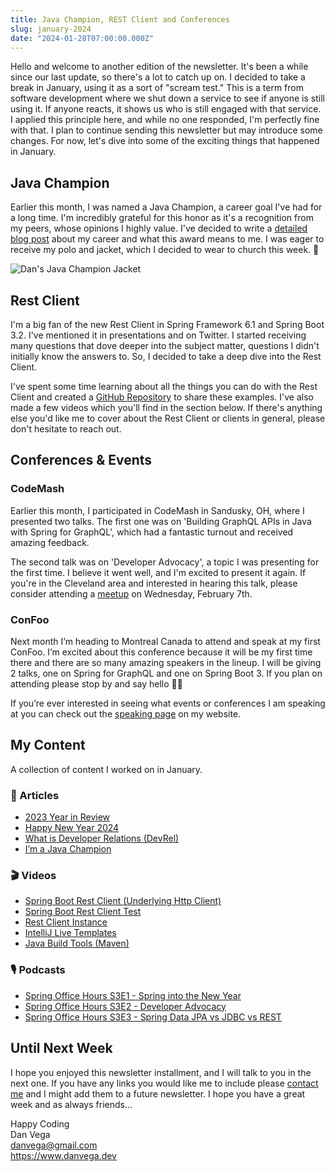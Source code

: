 ```yaml
---
title: Java Champion, REST Client and Conferences
slug: january-2024
date: "2024-01-28T07:00:00.000Z"
---
```


Hello and welcome to another edition of the newsletter. It's been a while since our last update, so there's a lot to catch up on. I decided to take a break in January, using it as a sort of "scream test." This is a term from software development where we shut down a service to see if anyone is still using it. If anyone reacts, it shows us who is still engaged with that service. I applied this principle here, and while no one responded, I'm perfectly fine with that. I plan to continue sending this newsletter but may introduce some changes. For now, let's dive into some of the exciting things that happened in January.

## Java Champion

Earlier this month, I was named a Java Champion, a career goal I've had for a long time. I'm incredibly grateful for this honor as it's a recognition from my peers, whose opinions I highly value. I've decided to write a [detailed blog post](https://www.danvega.dev/blog/java-champion) about my career and what this award means to me. I was eager to receive my polo and jacket, which I decided to wear to church this week. 🤩

![Dan's Java Champion Jacket](/images/newsletter/2024/01/29/dan-java-champion.jpeg)

## Rest Client

I'm a big fan of the new Rest Client in Spring Framework 6.1 and Spring Boot 3.2. I've mentioned it in presentations and on Twitter. I started receiving many questions that dove deeper into the subject matter, questions I didn't initially know the answers to. So, I decided to take a deep dive into the Rest Client.

I've spent some time learning about all the things you can do with the Rest Client and created a [GitHub Repository](https://github.com/danvega/rest-client-examples) to share these examples. I've also made a few videos which you'll find in the section below. If there's anything else you'd like me to cover about the Rest Client or clients in general, please don't hesitate to reach out.

## Conferences & Events

### CodeMash

Earlier this month, I participated in CodeMash in Sandusky, OH, where I presented two talks. The first one was on 'Building GraphQL APIs in Java with Spring for GraphQL', which had a fantastic turnout and received amazing feedback.

The second talk was on 'Developer Advocacy', a topic I was presenting for the first time. I believe it went well, and I'm excited to present it again. If you're in the Cleveland area and interested in hearing this talk, please consider attending a [meetup](https://www.meetup.com/make-the-internet/events/298629881/) on Wednesday, February 7th.

### ConFoo

Next month I’m heading to Montreal Canada to attend and speak at my first ConFoo. I’m excited about this conference because it will be my first time there and there are so many amazing speakers in the lineup. I will be giving 2 talks, one on Spring for GraphQL and one on Spring Boot 3. If you plan on attending please stop by and say hello 👋🏻

If you’re ever interested in seeing what events or conferences I am speaking at you can check out the [speaking page](https://www.danvega.dev/speaking) on my website.

## My Content

A collection of content I worked on in January.

### 📝 Articles

- [2023 Year in Review](https://www.danvega.dev/blog/2023-year-in-review)
- [Happy New Year 2024](https://www.danvega.dev/blog/happy-new-year-2024)
- [What is Developer Relations (DevRel)](https://www.danvega.dev/blog/developer-advocate)
- [I’m a Java Champion](https://www.danvega.dev/blog/java-champion)

### 🎬 Videos

- [Spring Boot Rest Client (Underlying Http Client)](https://youtu.be/9M0NggD6Mbw)
- [Spring Boot Rest Client Test](https://youtu.be/9M0NggD6Mbw)
- [Rest Client Instance](https://twitter.com/therealdanvega/status/1750539660886004093)
- [IntelliJ Live Templates](https://twitter.com/therealdanvega/status/1750560170785054887)
- [Java Build Tools (Maven)](https://twitter.com/therealdanvega/status/1750891115178234046)

### 🎙 Podcasts

- [Spring Office Hours S3E1 - Spring into the New Year](https://www.youtube.com/watch?v=9zUaIiI47nc&t=2088s)
- [Spring Office Hours S3E2 - Developer Advocacy](https://www.youtube.com/watch?v=lpJRW45v5qQ&t=1125s)
- [Spring Office Hours S3E3 - Spring Data JPA vs JDBC vs REST](https://www.youtube.com/watch?v=KLQqK03TziI&t=36s)

## Until Next Week

I hope you enjoyed this newsletter installment, and I will talk to you in the next one. If you have any links you would like me to include please [contact me](http://twitter.com/therealdanvega) and I might add them to a future newsletter. I hope you have a great week and as always friends...

Happy Coding  
Dan Vega  
danvega@gmail.com  
https://www.danvega.dev